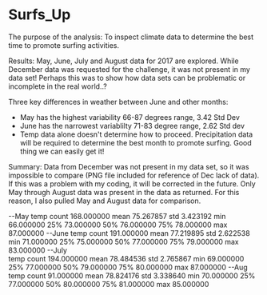 # Surfs_Up
The purpose of the analysis: To inspect climate data to determine the best time to promote surfing activities. 

Results: May, June, July and August data for 2017 are explored. While December data was requested for the challenge, it was not present in my data set! Perhaps this was to show how data sets can be problematic or incomplete in the real world..?

Three key differences in weather between June and other months:
- May has the highest variability 66-87 degrees range, 3.42 Std Dev
- June has the narrowest variablilty 71-83 degree range, 2.62 Std dev
- Temp data alone doesn't determine how to proceed. Precipitation data will be required to determine the best month to promote surfing. Good thing we can easily get it!

Summary: Data from December was not present in my data set, so it was impossible to compare (PNG file included for reference of Dec lack of data). If this was a problem with my coding, it will be corrected in the future. Only May through August data was present in the data as returned. 
For this reason, I also pulled May and August data for comparison. 

--May 
temp
count	168.000000
mean	75.267857
std	3.423192
min	66.000000
25%	73.000000
50%	76.000000
75%	78.000000
max	87.000000
--June
temp
count	191.000000
mean	77.219895
std	2.622538
min	71.000000
25%	75.000000
50%	77.000000
75%	79.000000
max	83.000000
--July	
  temp
count	194.000000
mean	78.484536
std	2.765867
min	69.000000
25%	77.000000
50%	79.000000
75%	80.000000
max	87.000000
--Aug	
  temp
count	91.000000
mean	78.824176
std	3.338640
min	70.000000
25%	77.000000
50%	80.000000
75%	81.000000
max	85.000000
